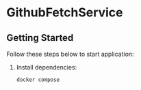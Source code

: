 # GithubFetchService

## Getting Started

Follow these steps below to start application:

1. Install dependencies:
   ```bash
   docker compose
   ```
